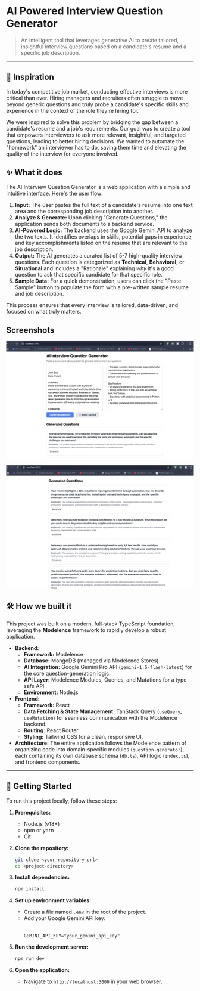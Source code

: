 # AI Powered Interview Question Generator

> An intelligent tool that leverages generative AI to create tailored, insightful interview questions based on a candidate's resume and a specific job description.

---

## 🚀 Inspiration

In today's competitive job market, conducting effective interviews is more critical than ever. Hiring managers and recruiters often struggle to move beyond generic questions and truly probe a candidate's specific skills and experience in the context of the role they're hiring for.

We were inspired to solve this problem by bridging the gap between a candidate's resume and a job's requirements. Our goal was to create a tool that empowers interviewers to ask more relevant, insightful, and targeted questions, leading to better hiring decisions. We wanted to automate the "homework" an interviewer has to do, saving them time and elevating the quality of the interview for everyone involved.

## ✨ What it does

The AI Interview Question Generator is a web application with a simple and intuitive interface. Here's the user flow:

1.  **Input:** The user pastes the full text of a candidate's resume into one text area and the corresponding job description into another.
2.  **Analyze & Generate:** Upon clicking "Generate Questions," the application sends both documents to a backend service.
3.  **AI-Powered Logic:** The backend uses the Google Gemini API to analyze the two texts. It identifies overlaps in skills, potential gaps in experience, and key accomplishments listed on the resume that are relevant to the job description.
4.  **Output:** The AI generates a curated list of 5-7 high-quality interview questions. Each question is categorized as **Technical**, **Behavioral**, or **Situational** and includes a "Rationale" explaining *why* it's a good question to ask that specific candidate for that specific role.
5.  **Sample Data:** For a quick demonstration, users can click the "Paste Sample" button to populate the form with a pre-written sample resume and job description.

This process ensures that every interview is tailored, data-driven, and focused on what truly matters.

## Screenshots

![Pic1](./images/ai-q-1.png)

![Pic2](./images/ai-q-2.png)

## 🛠️ How we built it

This project was built on a modern, full-stack TypeScript foundation, leveraging the **Modelence** framework to rapidly develop a robust application.

* **Backend:**
    * **Framework:** Modelence
    * **Database:** MongoDB (managed via Modelence Stores)
    * **AI Integration:** Google Gemini Pro API (`gemini-1.5-flash-latest`) for the core question-generation logic.
    * **API Layer:** Modelence Modules, Queries, and Mutations for a type-safe API.
    * **Environment:** Node.js
* **Frontend:**
    * **Framework:** React
    * **Data Fetching & State Management:** TanStack Query (`useQuery`, `useMutation`) for seamless communication with the Modelence backend.
    * **Routing:** React Router
    * **Styling:** Tailwind CSS for a clean, responsive UI.
* **Architecture:** The entire application follows the Modelence pattern of organizing code into domain-specific modules (`question-generator`), each containing its own database schema (`db.ts`), API logic (`index.ts`), and frontend components.

---

## 🏁 Getting Started

To run this project locally, follow these steps:

1.  **Prerequisites:**
    * Node.js (v18+)
    * npm or yarn
    * Git

2.  **Clone the repository:**
    ```bash
    git clone <your-repository-url>
    cd <project-directory>
    ```

3.  **Install dependencies:**
    ```bash
    npm install
    ```

4.  **Set up environment variables:**
    * Create a file named `.env` in the root of the project.
    * Add your Google Gemini API key:
        ```env
     
        GEMINI_API_KEY="your_gemini_api_key"
        ```

5.  **Run the development server:**
    ```bash
    npm run dev
    ```

6.  **Open the application:**
    * Navigate to `http://localhost:3000` in your web browser.
